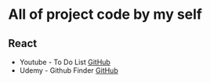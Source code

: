 # All of project code by my self
## React
* Youtube - To Do List [GitHub](http://github.com)
* Udemy - Github Finder [GitHub](http://github.com)
